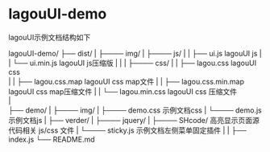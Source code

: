 # lagouUI-demo
lagouUI示例文档结构如下


lagouUI-demo/
├── dist/
|	 ├──── img/
|	 ├──── js/
|	 |      ├── ui.js  			lagouUI js
|    |      └── ui.min.js   	lagouUI js压缩版
|    |
|    ├──── css/
|    |      ├── lagou.css        	lagouUI css  
|    |      ├── lagou.css.map    	lagouUI css map文件 
|    |      ├── lagou.css.min.map   lagouUI css map压缩文件
|    |      └── lagou.min.css   	lagouUI css 压缩文件      
|    
├── demo/
|	 ├──── img/ 
|	 ├──── demo.css 	示例文档css
|	 └──── demo.js 		示例文档js
|
├── verder/
|	 ├──── jquery/ 
|	 ├──── SHcode/		高亮显示页面源代码相关 js/css 文件
|	 └──── sticky.js 	示例文档左侧菜单固定插件
|
|
├── index.js
└── README.md 
